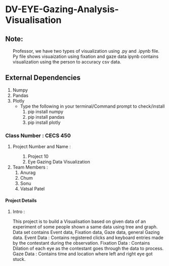 # DV-EYE-Gazing-Analysis-Visualisation

## Note:
 <ol>
    <p> Professor, we have two types of visualization using .py and .ipynb file. 
      Py file shows visuaization using fixation and gaze data
      ipynb contains visualization using the person to accuracy csv data.  
  </p></ol>

## External Dependencies 
  <ol>
  <li>Numpy</li>
  <li>Pandas</li>
  <li>Plotly
    <ul>
      <li>Type the following in your terminal/Command prompt to check/install
      <ol>
      <li>pip install numpy</li>
      <li>pip install pandas</li>
      <li>pip install plotly</li>
      </ol></li></li>
    </ul>
  </ol>
  
###  Class Number : CECS 450 
  <ol>
    <li>Project Number and Name : 
    <ul>
          <ol>
          <li>Project 10</li>
          <li>Eye Gazing Data Visualization</li>
          </ol>
    </ul>
    </li>
    <li>Team Members : 
        <ol>
          <li>Anurag</li>
          <li>Chum</li>
         <li>Sonu</li>
         <li>Vatsal Patel</li>
        </ol>
      </li>
  </ol>
  
#### Project Details
  <ol>
    <li>Intro :<p>This project is to build a Visualisation based on given data of an experiment of some people shown a same data using tree and graph. Data set contains Event data, Fixation data, Gaze data, general Gazing data.
      Event Data : Contains registered clicks and keyboard entries made by the contestant during the observation.
      Fixation Data : Contains Dilation of each eye as the contestant goes through the data to process.
      Gaze Data : Contains time and location where left and right eye got stuck.</p></li>
  </ol>
